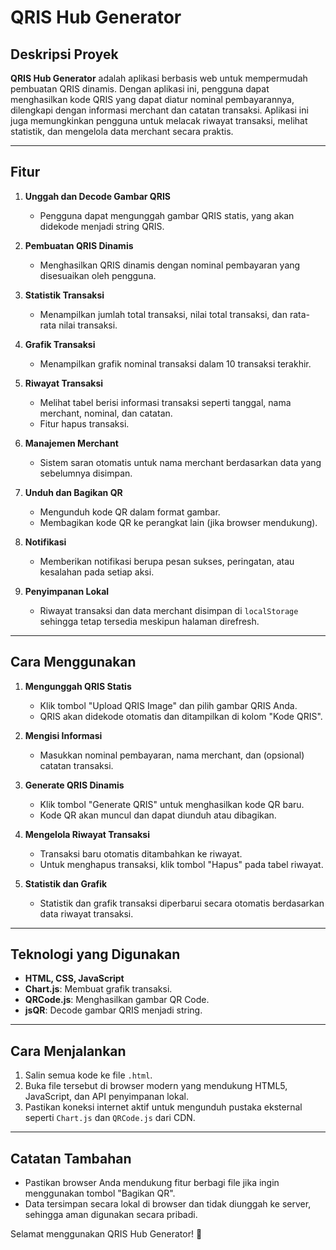 # QRIS Hub Generator

## Deskripsi Proyek
**QRIS Hub Generator** adalah aplikasi berbasis web untuk mempermudah pembuatan QRIS dinamis. Dengan aplikasi ini, pengguna dapat menghasilkan kode QRIS yang dapat diatur nominal pembayarannya, dilengkapi dengan informasi merchant dan catatan transaksi. Aplikasi ini juga memungkinkan pengguna untuk melacak riwayat transaksi, melihat statistik, dan mengelola data merchant secara praktis.

---

## Fitur
1. **Unggah dan Decode Gambar QRIS**
   - Pengguna dapat mengunggah gambar QRIS statis, yang akan didekode menjadi string QRIS.
   
2. **Pembuatan QRIS Dinamis**
   - Menghasilkan QRIS dinamis dengan nominal pembayaran yang disesuaikan oleh pengguna.

3. **Statistik Transaksi**
   - Menampilkan jumlah total transaksi, nilai total transaksi, dan rata-rata nilai transaksi.

4. **Grafik Transaksi**
   - Menampilkan grafik nominal transaksi dalam 10 transaksi terakhir.

5. **Riwayat Transaksi**
   - Melihat tabel berisi informasi transaksi seperti tanggal, nama merchant, nominal, dan catatan.
   - Fitur hapus transaksi.

6. **Manajemen Merchant**
   - Sistem saran otomatis untuk nama merchant berdasarkan data yang sebelumnya disimpan.

7. **Unduh dan Bagikan QR**
   - Mengunduh kode QR dalam format gambar.
   - Membagikan kode QR ke perangkat lain (jika browser mendukung).

8. **Notifikasi**
   - Memberikan notifikasi berupa pesan sukses, peringatan, atau kesalahan pada setiap aksi.

9. **Penyimpanan Lokal**
   - Riwayat transaksi dan data merchant disimpan di `localStorage` sehingga tetap tersedia meskipun halaman direfresh.

---

## Cara Menggunakan
1. **Mengunggah QRIS Statis**
   - Klik tombol "Upload QRIS Image" dan pilih gambar QRIS Anda.
   - QRIS akan didekode otomatis dan ditampilkan di kolom "Kode QRIS".

2. **Mengisi Informasi**
   - Masukkan nominal pembayaran, nama merchant, dan (opsional) catatan transaksi.

3. **Generate QRIS Dinamis**
   - Klik tombol "Generate QRIS" untuk menghasilkan kode QR baru.
   - Kode QR akan muncul dan dapat diunduh atau dibagikan.

4. **Mengelola Riwayat Transaksi**
   - Transaksi baru otomatis ditambahkan ke riwayat.
   - Untuk menghapus transaksi, klik tombol "Hapus" pada tabel riwayat.

5. **Statistik dan Grafik**
   - Statistik dan grafik transaksi diperbarui secara otomatis berdasarkan data riwayat transaksi.

---

## Teknologi yang Digunakan
- **HTML, CSS, JavaScript**
- **Chart.js**: Membuat grafik transaksi.
- **QRCode.js**: Menghasilkan gambar QR Code.
- **jsQR**: Decode gambar QRIS menjadi string.

---

## Cara Menjalankan
1. Salin semua kode ke file `.html`.
2. Buka file tersebut di browser modern yang mendukung HTML5, JavaScript, dan API penyimpanan lokal.
3. Pastikan koneksi internet aktif untuk mengunduh pustaka eksternal seperti `Chart.js` dan `QRCode.js` dari CDN.

---

## Catatan Tambahan
- Pastikan browser Anda mendukung fitur berbagi file jika ingin menggunakan tombol "Bagikan QR".
- Data tersimpan secara lokal di browser dan tidak diunggah ke server, sehingga aman digunakan secara pribadi.

Selamat menggunakan QRIS Hub Generator! 🚀
